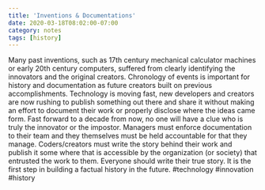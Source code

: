 ```yaml
---
title: 'Inventions & Documentations'
date: 2020-03-18T08:02:00-07:00
category: notes
tags: [history] 
---
```


Many past inventions, such as 17th century mechanical calculator machines or early 20th century computers, suffered from clearly identifying the innovators and the original creators. Chronology of events is important for history and documentation as future creators built on previous accomplishments. Technology is moving fast, new developers and creators are now rushing to publish something out there and share it without making an effort to document their work or properly disclose where the ideas came form. Fast forward to a decade from now, no one will have a clue who is truly the innovator or the impostor. Managers must enforce documentation to their team and they themselves must be held accountable for that they manage. Coders/creators must write the story behind their work and publish it some where that is accessible by the organization (or society) that entrusted the work to them. Everyone should write their true story. It is the first step in building a factual history in the future. #technology #innovation #history